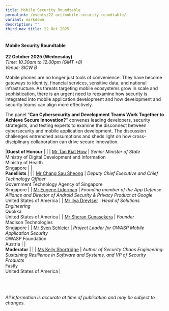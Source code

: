 ```yaml
---
title: Mobile Security Roundtable
permalink: /events/22-oct/mobile-security-roundtable/
variant: markdown
description: ""
third_nav_title: 22 Oct 2025
---
```

#### **Mobile Security Roundtable**

**22 October 2025 (Wednesday)**  
*Time: 10.30am to 12.00pm (GMT +8)*
<br>*Venue: SICW B*

Mobile phones are no longer just tools of convenience. They have become gateways to identity, financial services, sensitive data, and national infrastructure. As threats targeting mobile ecosystems grow in scale and sophistication, there is an urgent need to reexamine how security is integrated into mobile application development and how development and security teams can align more effectively.

The panel “**Can Cybersecurity and Development Teams Work Together to Achieve Secure Innovation?**” convenes leading developers, security strategists, and testing experts to examine the disconnect between cybersecurity and mobile application development. The discussion challenges entrenched assumptions and sheds light on how cross-disciplinary collaboration can drive secure innovation.

|**Guest of Honour**          |                                                              |
| [Mr Tan Kiat How](/speakers/mr-tan-kiat-how/)  | *Senior Minister of State* <br>Ministry of Digital Development and Information<br>Ministry of Health<br>Singapore      |
|<br>**Panellists**          |                                                              |
| [Mr Chang Sau Sheong](/speakers/mr-chang-sau-sheong/)  | *Deputy Chief Executive and Chief Technology Officer* <br>Government Technology Agency of Singapore<br>Singapore      |
| [Mr Eugene Liderman](/speakers/mr-eugene-liderman/)  | *Founding member of the App Defense Alliance and Director of Android Security &amp; Privacy Product at Google* <br>United States of America      |
| [Mr Ilya Dreytser](/speakers/mr-ilya-dreytser/)  | *Head of Solutions Engineering* <br>Quokka<br>United States of America      |
| [Mr Sheran Gunasekera](/speakers/mr-sheran-gunasekera/)  | *Founder* <br>Madison Technologies<br>Singapore      |
| [Mr Sven Schleier](/speakers/mr-sven-schleier/)  | *Project Leader for OWASP Mobile Application Security* <br>OWASP Foundation<br>Austria      |
|<br>**Moderator**          |                                                              |
| [Ms Kelly Shortridge](/speakers/ms-kelly-shortridge/)  | *Author of Security Chaos Engineering: Sustaining Resilience in Software and Systems, and VP of Security Products* <br>Fastly<br>United States of America      |

<br><br><br>
*All information is accurate at time of publication and may be subject to changes.*